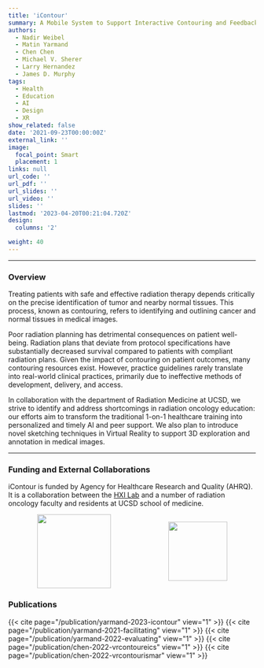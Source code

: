 ```yaml
---
title: 'iContour'
summary: A Mobile System to Support Interactive Contouring and Feedback in Radiation Oncology Training
authors: 
  - Nadir Weibel
  - Matin Yarmand
  - Chen Chen
  - Michael V. Sherer
  - Larry Hernandez
  - James D. Murphy
tags:
  - Health
  - Education
  - AI
  - Design
  - XR
show_related: false
date: '2021-09-23T00:00:00Z'
external_link: ''
image:
  focal_point: Smart
  placement: 1
links: null
url_code: ''
url_pdf: ''
url_slides: ''
url_video: ''
slides: ''
lastmod: '2023-04-20T00:21:04.720Z'
design:
  columns: '2'

weight: 40
---
```

 
------
### Overview
Treating patients with safe and effective radiation therapy depends critically on the precise identification of tumor and nearby normal tissues. This process, known as contouring, refers to identifying and outlining cancer and normal tissues in medical images.

Poor radiation planning has detrimental consequences on patient well-being. Radiation plans that deviate from protocol specifications have substantially decreased survival compared to patients with compliant radiation plans. Given the impact of contouring on patient outcomes, many contouring resources exist. However, practice guidelines rarely translate into real-world clinical practices, primarily due to ineffective methods of development, delivery, and access.

In collaboration with the department of Radiation Medicine at UCSD, we strive to identify and address shortcomings in radiation oncology education: our efforts aim to transform the traditional 1-on-1 healthcare training into personalized and timely AI and peer support. We also plan to introduce novel sketching techniques in Virtual Reality to support 3D exploration and annotation in medical images. 

------

### Funding and External Collaborations

iContour is funded by Agency for Healthcare Research and Quality (AHRQ). It is a collaboration between the [HXI Lab](https://hxi.ucsd.edu) and a number of radiation oncology faculty and residents at UCSD school of medicine.

<div style="display: flex; justify-content:space-around; align-items: center;">
<img src="/images/ucsd_som.jpg" style="height: 150px;"> 
<img src="/images/ahrq-logo.png" style="height: 120px;">
</div>

### Publications

{{< cite page="/publication/yarmand-2023-icontour" view="1" >}}
{{< cite page="/publication/yarmand-2021-facilitating" view="1" >}}
{{< cite page="/publication/yarmand-2022-evaluating" view="1" >}}
{{< cite page="/publication/chen-2022-vrcontoureics" view="1" >}}
{{< cite page="/publication/chen-2022-vrcontourismar" view="1" >}}

